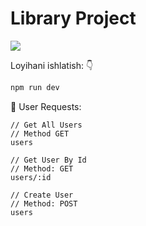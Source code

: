 <h1>Library Project</h1>

<img src="https://bs-uploads.toptal.io/blackfish-uploads/components/blog_post_page/content/cover_image_file/cover_image/1302190/retina_500x200_cover-secure-rest-api-in-nodejs-18f43b3033c239da5d2525cfd9fdc98f.png">




Loyihani ishlatish: 👇
```js
npm run dev
```

🔗 User Requests: 
```http request
// Get All Users
// Method GET
users
```

```http request
// Get User By Id
// Method: GET
users/:id
```

```http request
// Create User
// Method: POST
users
```
